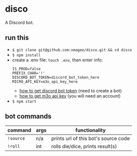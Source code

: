 # disco
A Discord bot.

## run this
* `$ git clone git@github.com:xmagee/disco.git && cd disco`
* `$ npm install`
* create a .env file: `touch .env`, then enter info: 
    ```
    IS_PROD=false
    PREFIX_CHAR='!'
    DISCORD_BOT_TOKEN=discord_bot_token_here
    MICRO_API_KEY=m3o_api_key_here
    ```
    - [how to get discord bot token](https://github.com/reactiflux/discord-irc/wiki/Creating-a-discord-bot-&-getting-a-token) (need to create a bot)
    - [how to get m3o api key](https://m3o.com/settings/keys) (you will need an account)
* `$ npm start`

## bot commands
| command   | args | functionality                        |
|-----------|------|--------------------------------------|
| `!source` | n/a  | prints url of this bot's source code |
| `!roll`   | int  | rolls die/dice, prints result(s)     |
